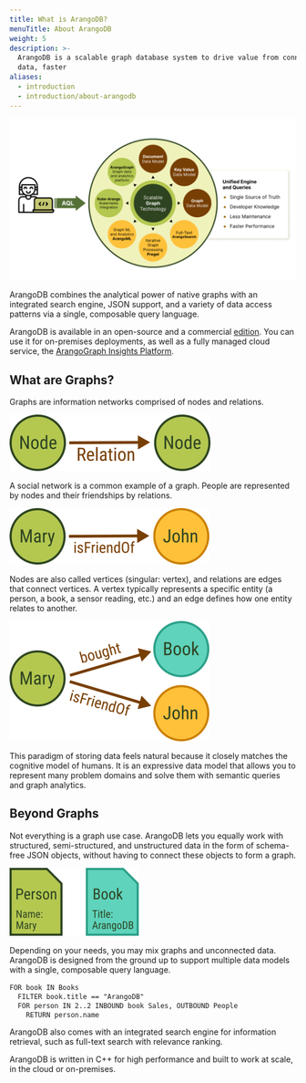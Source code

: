 ```yaml
---
title: What is ArangoDB?
menuTitle: About ArangoDB
weight: 5
description: >-
  ArangoDB is a scalable graph database system to drive value from connected
  data, faster
aliases:
  - introduction
  - introduction/about-arangodb
---
```

![ArangoDB Overview Diagram](../../images/arangodb-overview-diagram.png)

ArangoDB combines the analytical power of native graphs with an integrated
search engine, JSON support, and a variety of data access patterns via a single,
composable query language.

ArangoDB is available in an open-source and a commercial [edition](features/_index.md).
You can use it for on-premises deployments, as well as a fully managed
cloud service, the [ArangoGraph Insights Platform](../arangograph/_index.md).

## What are Graphs?

Graphs are information networks comprised of nodes and relations.

![Node - Relation - Node](../../images/data-model-graph-relation-abstract.png)

A social network is a common example of a graph. People are represented by nodes
and their friendships by relations.

![Mary - is friend of - John](../../images/data-model-graph-relation-concrete.png)

Nodes are also called vertices (singular: vertex), and relations are edges that
connect vertices.
A vertex typically represents a specific entity (a person, a book, a sensor
reading, etc.) and an edge defines how one entity relates to another.

![Mary - bought - Book, is friend of - John](../../images/data-model-graph-relations.png)

This paradigm of storing data feels natural because it closely matches the
cognitive model of humans. It is an expressive data model that allows you to
represent many problem domains and solve them with semantic queries and graph
analytics.

## Beyond Graphs

Not everything is a graph use case. ArangoDB lets you equally work with
structured, semi-structured, and unstructured data in the form of schema-free
JSON objects, without having to connect these objects to form a graph.

![Person Mary, Book ArangoDB](../../images/data-model-document.png)

<!-- TODO:
Seems too disconnected, what is the relation?
Maybe multiple docs, maybe also include folders (collections)?
-->

Depending on your needs, you may mix graphs and unconnected data.
ArangoDB is designed from the ground up to support multiple data models with a
single, composable query language.

```aql
FOR book IN Books
  FILTER book.title == "ArangoDB"
  FOR person IN 2..2 INBOUND book Sales, OUTBOUND People
    RETURN person.name
```

ArangoDB also comes with an integrated search engine for information retrieval,
such as full-text search with relevance ranking.

ArangoDB is written in C++ for high performance and built to work at scale, in
the cloud or on-premises.

<!-- deployment options, move from features page, on-prem vs cloud? -->
